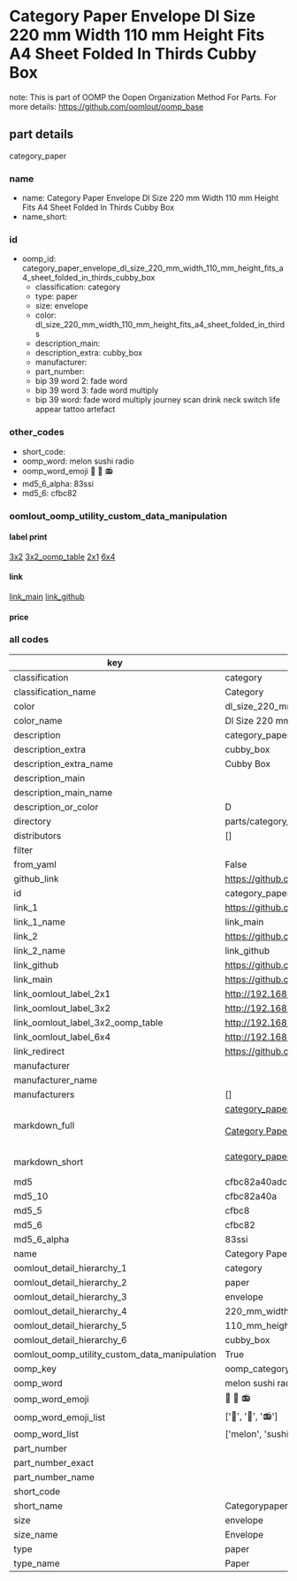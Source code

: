 # Category Paper Envelope Dl Size 220 mm Width 110 mm Height Fits A4 Sheet Folded In Thirds Cubby Box  

note: This is part of OOMP the Oopen Organization Method For Parts. For more details: https://github.com/oomlout/oomp_base

##  part details
  



category_paper



### name
* name: Category Paper Envelope Dl Size 220 mm Width 110 mm Height Fits A4 Sheet Folded In Thirds Cubby Box
* name_short: 
### id
* oomp_id: category_paper_envelope_dl_size_220_mm_width_110_mm_height_fits_a4_sheet_folded_in_thirds_cubby_box
  * classification: category
  * type: paper
  * size: envelope
  * color: dl_size_220_mm_width_110_mm_height_fits_a4_sheet_folded_in_thirds
  * description_main: 
  * description_extra: cubby_box
  * manufacturer: 
  * part_number: 
  * bip 39 word 2: fade word
  * bip 39 word 3: fade word multiply
  * bip 39 word: fade word multiply journey scan drink neck switch life appear tattoo artefact

### other_codes
* short_code: 
* oomp_word: melon sushi radio
* oomp_word_emoji :melon: :sushi: :radio:
* md5_6_alpha: 83ssi
* md5_6: cfbc82






### oomlout_oomp_utility_custom_data_manipulation
#### label print
[3x2](http://192.168.1.245:1112/?label=oomp%2083ssi)
[3x2_oomp_table](http://192.168.1.108:1112/?label=oomp%2083ssi)
[2x1](http://192.168.1.242:1112/?label=oomp%2083ssi)
[6x4](http://192.168.1.55:1112/?label=oomp%2083ssi)    

#### link

[link_main](https://github.com/oomlout/oomlout_oomp_version_1_messy/tree/main/parts/category_paper_envelope_dl_size_220_mm_width_110_mm_height_fits_a4_sheet_folded_in_thirds_cubby_box) [link_github](https://github.com/oomlout/oomlout_oomp_version_1_messy/tree/main/parts/category_paper_envelope_dl_size_220_mm_width_110_mm_height_fits_a4_sheet_folded_in_thirds_cubby_box)                             

#### price







### all codes 
| key | value |  
| --- | --- |  
| classification | category |  
| classification_name | Category |  
| color | dl_size_220_mm_width_110_mm_height_fits_a4_sheet_folded_in_thirds |  
| color_name | Dl Size 220 mm Width 110 mm Height Fits A4 Sheet Folded In Thirds |  
| description | category_paper |  
| description_extra | cubby_box |  
| description_extra_name | Cubby Box |  
| description_main |  |  
| description_main_name |  |  
| description_or_color | D  |  
| directory | parts/category_paper_envelope_dl_size_220_mm_width_110_mm_height_fits_a4_sheet_folded_in_thirds_cubby_box |  
| distributors | [] |  
| filter |  |  
| from_yaml | False |  
| github_link | https://github.com/oomlout/oomlout_oomp_part_src/tree/main/parts/category_paper_envelope_dl_size_220_mm_width_110_mm_height_fits_a4_sheet_folded_in_thirds_cubby_box |  
| id | category_paper_envelope_dl_size_220_mm_width_110_mm_height_fits_a4_sheet_folded_in_thirds_cubby_box |  
| link_1 | https://github.com/oomlout/oomlout_oomp_version_1_messy/tree/main/parts/category_paper_envelope_dl_size_220_mm_width_110_mm_height_fits_a4_sheet_folded_in_thirds_cubby_box |  
| link_1_name | link_main |  
| link_2 | https://github.com/oomlout/oomlout_oomp_version_1_messy/tree/main/parts/category_paper_envelope_dl_size_220_mm_width_110_mm_height_fits_a4_sheet_folded_in_thirds_cubby_box |  
| link_2_name | link_github |  
| link_github | https://github.com/oomlout/oomlout_oomp_version_1_messy/tree/main/parts/category_paper_envelope_dl_size_220_mm_width_110_mm_height_fits_a4_sheet_folded_in_thirds_cubby_box |  
| link_main | https://github.com/oomlout/oomlout_oomp_version_1_messy/tree/main/parts/category_paper_envelope_dl_size_220_mm_width_110_mm_height_fits_a4_sheet_folded_in_thirds_cubby_box |  
| link_oomlout_label_2x1 | http://192.168.1.242:1112/?label=oomp%2083ssi |  
| link_oomlout_label_3x2 | http://192.168.1.245:1112/?label=oomp%2083ssi |  
| link_oomlout_label_3x2_oomp_table | http://192.168.1.108:1112/?label=oomp%2083ssi |  
| link_oomlout_label_6x4 | http://192.168.1.55:1112/?label=oomp%2083ssi |  
| link_redirect | https://github.com/oomlout/oomlout_oomp_version_1_messy/tree/main/parts/category_paper_envelope_dl_size_220_mm_width_110_mm_height_fits_a4_sheet_folded_in_thirds_cubby_box |  
| manufacturer |  |  
| manufacturer_name |  |  
| manufacturers | [] |  
| markdown_full | [category_paper_envelope_dl_size_220_mm_width_110_mm_height_fits_a4_sheet_folded_in_thirds_cubby_box](none)<br>[](none)<br>[Category Paper Envelope Dl Size 220 Mm Width 110 Mm Height Fits A4 Sheet Folded In Thirds Cubby Box](none)<br><br> |  
| markdown_short | [category_paper_envelope_dl_size_220_mm_width_110_mm_height_fits_a4_sheet_folded_in_thirds_cubby_box](none)<br><br> |  
| md5 | cfbc82a40adc32750c60178722ff5a8e |  
| md5_10 | cfbc82a40a |  
| md5_5 | cfbc8 |  
| md5_6 | cfbc82 |  
| md5_6_alpha | 83ssi |  
| name | Category Paper Envelope Dl Size 220 mm Width 110 mm Height Fits A4 Sheet Folded In Thirds Cubby Box |  
| oomlout_detail_hierarchy_1 | category |  
| oomlout_detail_hierarchy_2 | paper |  
| oomlout_detail_hierarchy_3 | envelope |  
| oomlout_detail_hierarchy_4 | 220_mm_width |  
| oomlout_detail_hierarchy_5 | 110_mm_height |  
| oomlout_detail_hierarchy_6 | cubby_box |  
| oomlout_oomp_utility_custom_data_manipulation | True |  
| oomp_key | oomp_category_paper_envelope_dl_size_220_mm_width_110_mm_height_fits_a4_sheet_folded_in_thirds_cubby_box |  
| oomp_word | melon sushi radio |  
| oomp_word_emoji | :melon: :sushi: :radio: |  
| oomp_word_emoji_list | [':melon:', ':sushi:', ':radio:'] |  
| oomp_word_list | ['melon', 'sushi', 'radio'] |  
| part_number |  |  
| part_number_exact |  |  
| part_number_name |  |  
| short_code |  |  
| short_name | Categorypaper |  
| size | envelope |  
| size_name | Envelope |  
| type | paper |  
| type_name | Paper |  

